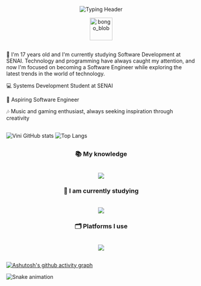 <p align="center">
  <img src="https://readme-typing-svg.herokuapp.com?lines=Hey+there!+I'm+Vinícius+Santos+Briches.;Backend,+frontend,+and+everything+in+between+🧩&font=JetBrains+Mono&duration=4000&pause=1000&color=7aa2f7&center=true&width=900&height=100" alt="Typing Header" />
</p>

<p align="center">
  <img src="https://github.com/user-attachments/assets/a4c653b1-26ec-48fa-b3b2-ab30b5e73964" alt="bongo_blob" width="60" height="60" />
</p>

##

###

💭 I'm 17 years old and I'm currently studying Software Development at SENAI.
Technology and programming have always caught my attention, and now I'm focused
on becoming a Software Engineer while exploring the latest trends in the world of technology.


💻 Systems Development Student at SENAI

🎯 Aspiring Software Engineer

🎶 Music and gaming enthusiast, always seeking inspiration through creativity

##

![Vini GitHub stats](https://github-readme-stats.vercel.app/api?username=Vini-cods&show_icons=true&theme=tokyonight)
![Top Langs](https://github-readme-stats.vercel.app/api/top-langs/?username=Vini-cods&layout=compact&theme=tokyonight)

##
<h3 align="center">📚 My knowledge </h3>

<br/>
 
<div align="center">
    <img src="https://skillicons.dev/icons?i=html,css,javascript,mysql,python" /><br>
</div>

<h3 align="center">📖 I am currently studying </h3>

<br/>

<div align="center">
    <img src="https://skillicons.dev/icons?i=javascript,react,nodejs,mysql,php" /><br>
</div>

<h3 align="center">🗂️ Platforms I use </h3>

<br/>


<div align="center">
    <img src="https://skillicons.dev/icons?i=vscode,pycharm,replit,androidstudio,github,git,discord,notion,figma,bootstrap" /><br>
</div>


##

[![Ashutosh's github activity graph](https://github-readme-activity-graph.vercel.app/graph?username=Vini-cods&theme=tokyo-night)](https://github.com/ashutosh00710/github-readme-activity-graph)

<img src="https://raw.githubusercontent.com/Vini-cods/Vini-cods/output/snake.svg" alt="Snake animation" />
